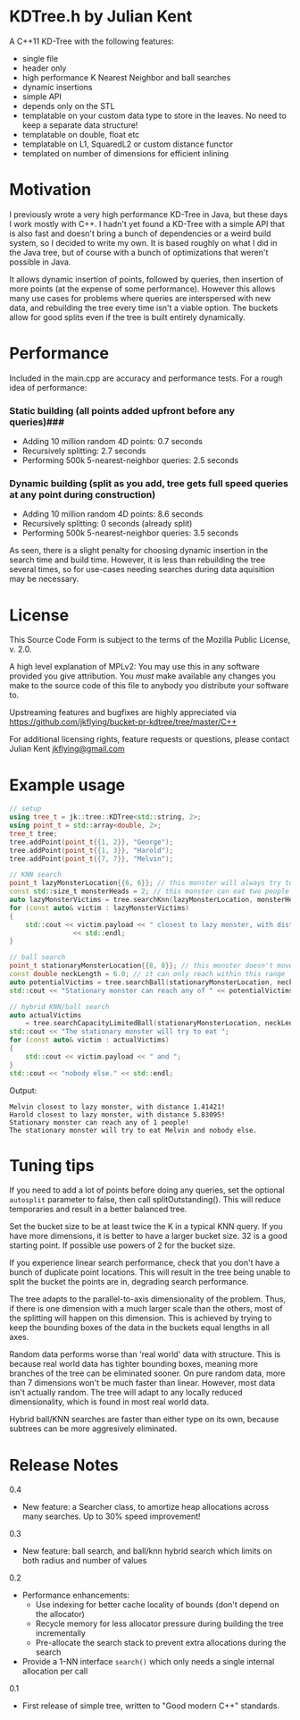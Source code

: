 # KDTree.h by Julian Kent #

A C++11 KD-Tree with the following features:

* single file
* header only
* high performance K Nearest Neighbor and ball searches
* dynamic insertions
* simple API
* depends only on the STL
* templatable on your custom data type to store in the leaves. No need to keep a separate data structure!
* templatable on double, float etc
* templatable on L1, SquaredL2 or custom distance functor
* templated on number of dimensions for efficient inlining

# Motivation #

I previously wrote a very high performance KD-Tree in Java, but these days I work mostly with C++.
I hadn't yet found a KD-Tree with a simple API that is also fast and doesn't bring a bunch of dependencies
or a weird build system, so I decided to write my own. It is based roughly on what I did in the Java tree, but of
course with a bunch of optimizations that weren't possible in Java.

It allows dynamic insertion of points, followed by queries, then insertion of more points (at the expense of some performance).
However this allows many use cases for problems where queries are interspersed with new data, and rebuilding the tree
every time isn't a viable option. The buckets allow for good splits even if the tree is built entirely dynamically.

# Performance #

Included in the main.cpp are accuracy and performance tests. For a rough idea of performance:

### Static building (all points added upfront before any queries)###

* Adding 10 million random 4D points: 0.7 seconds
* Recursively splitting: 2.7 seconds
* Performing 500k 5-nearest-neighbor queries: 2.5 seconds

### Dynamic building (split as you add, tree gets full speed queries at any point during construction) ###

* Adding 10 million random 4D points: 8.6 seconds
* Recursively splitting: 0 seconds (already split)
* Performing 500k 5-nearest-neighbor queries: 3.5 seconds

As seen, there is a slight penalty for choosing dynamic insertion in the search time and build time. However, it is
less than rebuilding the tree several times, so for use-cases needing searches during data aquisition may be necessary.

# License #

This Source Code Form is subject to the terms of the Mozilla Public
License, v. 2.0.

A high level explanation of MPLv2: You may use this in any software provided you give attribution. You *must* make
available any changes you make to the source code of this file to anybody you distribute your software to.

Upstreaming features and bugfixes are highly appreciated via https://github.com/jkflying/bucket-pr-kdtree/tree/master/C++

For additional licensing rights, feature requests or questions, please contact Julian Kent <jkflying@gmail.com>

# Example usage #
```cpp
// setup
using tree_t = jk::tree::KDTree<std::string, 2>;
using point_t = std::array<double, 2>;
tree_t tree;
tree.addPoint(point_t{{1, 2}}, "George");
tree.addPoint(point_t{{1, 3}}, "Harold");
tree.addPoint(point_t{{7, 7}}, "Melvin");

// KNN search
point_t lazyMonsterLocation{{6, 6}}; // this monster will always try to eat the closest people
const std::size_t monsterHeads = 2; // this monster can eat two people at once
auto lazyMonsterVictims = tree.searchKnn(lazyMonsterLocation, monsterHeads);
for (const auto& victim : lazyMonsterVictims)
{
    std::cout << victim.payload << " closest to lazy monster, with distance " << sqrt(victim.distance) << "!"
                << std::endl;
}

// ball search
point_t stationaryMonsterLocation{{8, 8}}; // this monster doesn't move, so can only eat people that are close
const double neckLength = 6.0; // it can only reach within this range
auto potentialVictims = tree.searchBall(stationaryMonsterLocation, neckLength * neckLength); // metric is SquaredL2
std::cout << "Stationary monster can reach any of " << potentialVictims.size() << " people!" << std::endl;

// hybrid KNN/ball search
auto actualVictims
    = tree.searchCapacityLimitedBall(stationaryMonsterLocation, neckLength * neckLength, monsterHeads);
std::cout << "The stationary monster will try to eat ";
for (const auto& victim : actualVictims)
{
    std::cout << victim.payload << " and ";
}
std::cout << "nobody else." << std::endl;

```
Output:

    Melvin closest to lazy monster, with distance 1.41421!
    Harold closest to lazy monster, with distance 5.83095!
    Stationary monster can reach any of 1 people!
    The stationary monster will try to eat Melvin and nobody else.

# Tuning tips #

If you need to add a lot of points before doing any queries, set the optional `autosplit` parameter to false,
then call splitOutstanding(). This will reduce temporaries and result in a better balanced tree.

Set the bucket size to be at least twice the K in a typical KNN query. If you have more dimensions, it is better to
have a larger bucket size. 32 is a good starting point. If possible use powers of 2 for the bucket size.

If you experience linear search performance, check that you don't have a bunch of duplicate point locations. This
will result in the tree being unable to split the bucket the points are in, degrading search performance.

The tree adapts to the parallel-to-axis dimensionality of the problem. Thus, if there is one dimension with a much
larger scale than the others, most of the splitting will happen on this dimension. This is achieved by trying to
keep the bounding boxes of the data in the buckets equal lengths in all axes.

Random data performs worse than 'real world' data with structure. This is because real world data has tighter
bounding boxes, meaning more branches of the tree can be eliminated sooner. On pure random data, more than 7 dimensions
won't be much faster than linear. However, most data isn't actually random. The tree will adapt to any locally reduced
dimensionality, which is found in most real world data.

Hybrid ball/KNN searches are faster than either type on its own, because subtrees can be more aggresively eliminated.

# Release Notes #

0.4

* New feature: a Searcher class, to amortize heap allocations across many searches. Up to 30% speed improvement!

0.3

* New feature: ball search, and ball/knn hybrid search which limits on both radius and number of values

0.2

* Performance enhancements:
    * Use indexing for better cache locality of bounds (don't depend on the allocator)
    * Recycle memory for less allocator pressure during building the tree incrementally
    * Pre-allocate the search stack to prevent extra allocations during the search
* Provide a 1-NN interface `search()` which only needs a single internal allocation per call

0.1

* First release of simple tree, written to "Good modern C++" standards.
